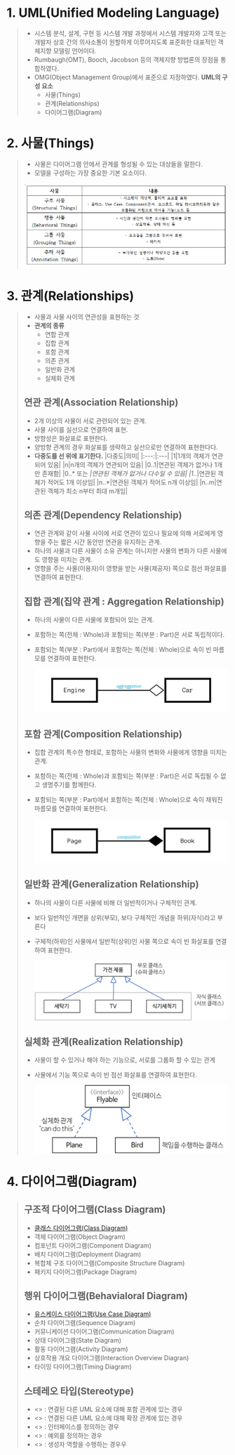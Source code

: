 # 1. UML(Unified Modeling Language)
> - 시스템 분석, 설계, 구현 등 시스템 개발 과정에서 시스템 개발자와 고객 또는 개발자 상호 간의 의사소통이 원할하게 이루어지도록 표준화한 대표적인 객체지향 모델링 언어이다.
> - Rumbaugh(OMT), Booch, Jacobson 등의 객체지향 방법론의 장점을 통합하였다.
> - OMG(Object Management Group)에서 표준으로 지정하였다.
> **UML의 구성 요소**
>   - 사물(Things)
>   - 관계(Relationships)
>   - 다이어그램(Diagram)

# 2. 사물(Things)
> - 사물은 다이어그램 안에서 관계를 형성될 수 있는 대상들을 말한다.
> - 모델을 구성하는 가장 중요한 기본 요소이다.
>
> ![alt text](./img/UML_사물.png)

# 3. 관계(Relationships)
> - 사물과 사물 사이의 연관성을 표현하는 것
> - **관계의 종류**
>   - 연합 관계
>   - 집합 관계
>   - 포함 관계
>   - 의존 관게
>   - 일반화 관계
>   - 실체화 관계
> ## 연관 관계(Association Relationship)
> - 2개 이상의 사물이 서로 관련되어 있는 관계.
> - 사물 사이를 실선으로 연결하여 표현.
> - 방향성은 화살표로 표현한다.
> - 양방향 관계의 경우 화살표를 생략하고 실선으로만 연결하여 표현한다다.
> - **다중도를 선 위에 표기한다.**
>   |다중도|의미|
>   |:---:|:---|
>   |1|1개의 객체가 연관되어 있음|
>   |n|n개의 객체가 연관되어 있음|
>   |0..1|연관된 객체가 없거나 1개만 존재함|
>   |0..* 또는 *|연관된 객체가 없거나 다수일 수 있음|
>   |1..*|연관된 객체가 적어도 1개 이상임|
>   |n..*|연관된 객체가 적어도 n개 이상임|
>   |n..m|연관된 객체가 최소 n부터 최대 m개임|
>
> ## 의존 관계(Dependency Relationship)
> - 연관 관계와 같이 사물 사이에 서로 연관이 있으나 필요에 의해 서로에게 영향을 주는 짧은 시간 동안만 연관을 유지하는 관계.
> - 하나의 사물과 다른 사물이 소유 관계는 아니지만 사물의 변화가 다른 사물에도 영향을 미치는 관계.
> - 영향을 주는 사물(이용자)이 영향을 받는 사물(제공자) 쪽으로 점선 화살표를 연결하여 표현한다.
>
> ## 집합 관계(집약 관계 : Aggregation Relationship)
> - 하나의 사물이 다른 사물에 포함되어 있는 관계.
> - 포함하는 쪽(전체 : Whole)과 포함되는 쪽(부분 : Part)은 서로 독립적이다.
> - 포함되는 쪽(부분 : Part)에서 포함하는 쪽(전체 : Whole)으로 속이 빈 마름모를 연결하여 표현한다.
>
>   ![alt text](./img/UML_집약_관계.png)
>
> ## 포함 관계(Composition Relationship)
> - 집합 관계의 특수한 형태로, 포함하는 사물의 변화와 사물에게 영향을 미치는 관계.
> - 포함하는 쪽(전체 : Whole)과 포함되는 쪽(부분 : Part)은 서로 독립될 수 없고 생명주기를 함께한다.
> - 포함되는 쪽(부분 : Part)에서 포함하는 쪽(전체 : Whole)으로 속이 채워진 마름모를 연결하여 표현한다.
>
>   ![alt text](./img/UML_포함_관계.png)
>
> ## 일반화 관계(Generalization Relationship)
> - 하나의 사물이 다른 사물에 비해 더 일반적이거나 구체적인 관계.
> - 보다 일반적인 개면을 상위(부모), 보다 구체적인 개념을 하위(자식)라고 부른다
> - 구체적(하위)인 사물에서 일반적(상위)인 사물 쪽으로 속이 빈 화살표를 연결하여 표현한다.
>
>   ![alt text](./img/UML_일반화_관계.png)
>
> ## 실체화 관계(Realization Relationship)
> - 사물이 할 수 있거나 해야 하는 기능으로, 서로를 그룹화 할 수 있는 관계
> - 사물에서 기능 쪽으로 속이 빈 점선 화살표를 연결하여 표현한다.
>
>   ![alt text](./img/UML_실체화_관계.png)

# 4. 다이어그램(Diagram)
> ## 구조적 다이어그램(Class Diagram)
> - [클래스 다이어그램(Class Diagram)](./UML_클래스_다이어그램.md)
> - 객체 다이어그램(Object Diagram)
> - 컴포넌트 다이어그램(Component Diagram)
> - 배치 다이어그램(Deployment Diagram)
> - 복합체 구조 다이어그램(Composite Structure Diagram)
> - 패키지 다이어그램(Package Diagram)
>
> ## 행위 다이어그램(Behavialoral Diagram)
> - [유스케이스 다이어그램(Use Case Diagram)](./UML_유스케이스_다이어그램.md)
> - 순차 다이어그램(Sequence Diagram)
> - 커뮤니케이션 다이어그램(Communication Diagram)
> - 상태 다이어그램(State Diagram)
> - 활동 다이어그램(Activity Diagram)
> - 상호작용 개요 다이어그램(Interaction Overview Diagran)
> - 타이밍 다이어그램(Timing Diagram)
>
> ## 스테레오 타입(Stereotype)
> - <<include>> : 연결된 다른 UML 요소에 대해 포함 관계에 있는 경우
> - <<extends>> : 연결된 다른 UML 요소에 대해 확장 관계에 있는 경우
> - <<interface>> : 인터페이스를 정의하는 경우
> - <<exception>> : 예외를 정의하는 경우
> - <<constructor>> : 생성자 역할을 수행하는 경우우